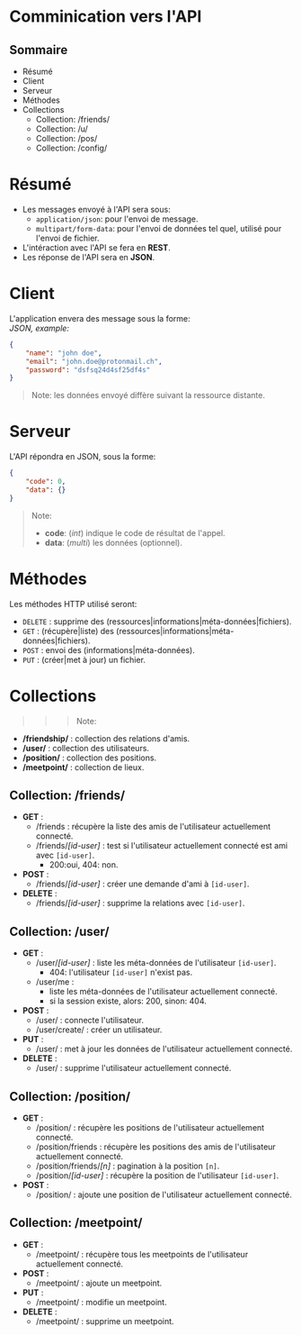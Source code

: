 # Comminication vers l'API

## Sommaire
* Résumé
* Client
* Serveur
* Méthodes
* Collections
	* Collection: /friends/
	* Collection: /u/
	* Collection: /pos/
	* Collection: /config/

# Résumé
* Les messages envoyé à l'API sera sous:
	* `application/json`: pour l'envoi de message.
	* `multipart/form-data`: pour l'envoi de données tel quel, utilisé pour l'envoi de fichier.
* L'intéraction avec l'API se fera en **REST**.
* Les réponse de l'API sera en **JSON**.

# Client
L'application envera des message sous la forme:<br>
*JSON, example:*
```json
{
	"name": "john doe",
	"email": "john.doe@protonmail.ch",
	"password": "dsfsq24d4sf25df4s"
}
```
> Note: les données envoyé diffère suivant la ressource distante.

# Serveur
L'API répondra en JSON, sous la forme:
```json
{
	"code": 0,
	"data": {}
}
```
> Note:
> * **code**: (*int*) indique le code de résultat de l'appel.
> * **data**: (*multi*) les données (optionnel).

# Méthodes
Les méthodes HTTP utilisé seront:

* `DELETE`	: supprime des (ressources|informations|méta-données|fichiers).
* `GET`		: (récupère|liste) des (ressources|informations|méta-données|fichiers).
* `POST`	: envoi des (informations|méta-données).
* `PUT`		: (créer|met à jour) un fichier.

# Collections
>>> Note:
* **/friendship/**	: collection des relations d'amis.<br>
* **/user/**		: collection des utilisateurs.<br>
* **/position/**	: collection des positions.<br>
* **/meetpoint/**	: collection de lieux.
>>>

## Collection: /friends/
* **GET** :
	* /friends		: récupère la liste des amis de l'utilisateur actuellement connecté.
	* /friends/*[id-user]*	: test si l'utilisateur actuellement connecté est ami avec `[id-user]`.
		* 200:oui, 404: non.
* **POST** :
	* /friends/*[id-user]*	: créer une demande d'ami à `[id-user]`.
* **DELETE** :
	* /friends/*[id-user]*	: supprime la relations avec `[id-user]`.

## Collection: /user/
* **GET** :
	* /user/*[id-user]*	: liste les méta-données de l'utilisateur `[id-user]`.
		* 404: l'utilisateur `[id-user]` n'exist pas.
	* /user/me :
		* liste les méta-données de l'utilisateur actuellement connecté.
		* si la session existe, alors: 200, sinon: 404.
* **POST** :
	* /user/		: connecte l'utilisateur.
	* /user/create/	: créer un utilisateur.
* **PUT** :
	* /user/		: met à jour les données de l'utilisateur actuellement connecté.
* **DELETE** :
	* /user/		: supprime l'utilisateur actuellement connecté.

## Collection: /position/
* **GET** :
	* /position/				: récupère les positions de l'utilisateur actuellement connecté.
	* /position/friends			: récupère les positions des amis de l'utilisateur actuellement connecté.
	* /position/friends/*[n]*	: pagination à la position `[n]`.
	* /position/*[id-user]*		: récupère la position de l'utilisateur `[id-user]`.
* **POST** :
	* /position/				: ajoute une position de l'utilisateur actuellement connecté.

## Collection: /meetpoint/
* **GET** :
	* /meetpoint/				: récupère tous les meetpoints de l'utilisateur actuellement connecté.
* **POST** :
	* /meetpoint/				: ajoute un meetpoint.
* **PUT** :
	* /meetpoint/				: modifie un meetpoint.
* **DELETE** :
	* /meetpoint/				: supprime un meetpoint.
